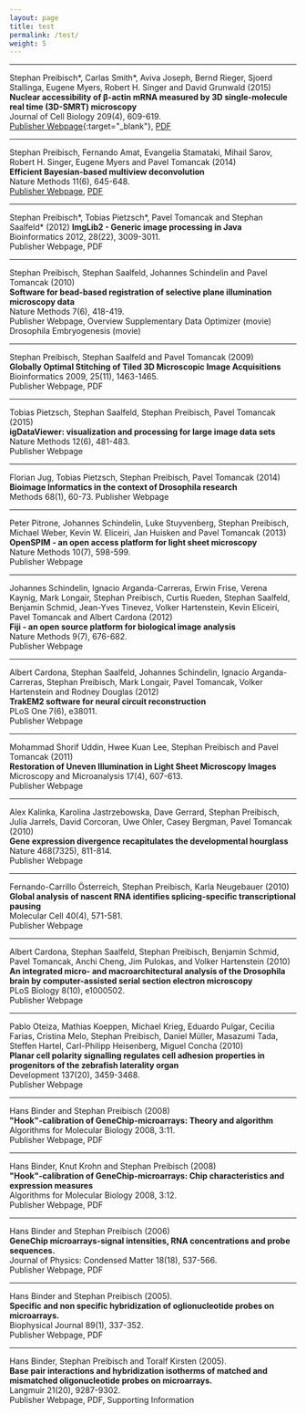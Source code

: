 ```yaml
---
layout: page
title: test
permalink: /test/
weight: 5
---
```


<hr/> <!--line separator-->

Stephan Preibisch*, Carlas Smith*, Aviva Joseph, Bernd Rieger, Sjoerd Stallinga, Eugene Myers, Robert H. Singer and David Grunwald (2015)  
**Nuclear accessibility of β-actin mRNA measured by 3D single-molecule real time (3D-SMRT) microscopy**  
Journal of Cell Biology 209(4), 609-619.  
[Publisher Webpage](http://jcb.rupress.org/content/209/4/609){:target="_blank"},
[PDF](http://jcb.rupress.org/content/209/4/609.full.pdf)

<hr/> <!--line separator-->

Stephan Preibisch, Fernando Amat, Evangelia Stamataki, Mihail Sarov, Robert H. Singer, Eugene Myers and Pavel Tomancak (2014)  
**Efficient Bayesian-based multiview deconvolution**   
Nature Methods 11(6), 645-648.  
[Publisher Webpage](),
[PDF]()

<hr/> <!--line separator-->

Stephan Preibisch*, Tobias Pietzsch*, Pavel Tomancak and Stephan Saalfeld* (2012) 
**ImgLib2 - Generic image processing in Java**  
Bioinformatics 2012, 28(22), 3009-3011.  
Publisher Webpage, PDF

<hr/> <!--line separator-->

Stephan Preibisch, Stephan Saalfeld, Johannes Schindelin and Pavel Tomancak (2010)  
**Software for bead-based registration of selective plane illumination microscopy data**  
Nature Methods 7(6), 418-419.  
Publisher Webpage, Overview Supplementary Data
Optimizer (movie)
Drosophila Embryogenesis (movie)

<hr/> <!--line separator-->

Stephan Preibisch, Stephan Saalfeld and Pavel Tomancak (2009)  
**Globally Optimal Stitching of Tiled 3D Microscopic Image Acquisitions**  
Bioinformatics 2009, 25(11), 1463-1465.  
Publisher Webpage, PDF

<hr/> <!--line separator-->

Tobias Pietzsch, Stephan Saalfeld, Stephan Preibisch, Pavel Tomancak (2015)  
**igDataViewer: visualization and processing for large image data sets**  
Nature Methods 12(6), 481-483.  
Publisher Webpage

<hr/> <!--line separator-->

Florian Jug, Tobias Pietzsch, Stephan Preibisch, Pavel Tomancak (2014)  
**Bioimage Informatics in the context of Drosophila research**  
Methods 68(1), 60-73.
Publisher Webpage

<hr/> <!--line separator-->

Peter Pitrone, Johannes Schindelin, Luke Stuyvenberg, Stephan Preibisch, Michael Weber, Kevin W. Eliceiri, Jan Huisken and Pavel Tomancak (2013)  
**OpenSPIM - an open access platform for light sheet microscopy**  
Nature Methods 10(7), 598-599.  
Publisher Webpage

<hr/> <!--line separator-->

Johannes Schindelin, Ignacio Arganda-Carreras, Erwin Frise, Verena Kaynig, Mark Longair, Stephan Preibisch, Curtis Rueden, Stephan Saalfeld, Benjamin Schmid, Jean-Yves Tinevez, Volker Hartenstein, Kevin Eliceiri, Pavel Tomancak and Albert Cardona (2012)  
**Fiji - an open source platform for biological image analysis**  
Nature Methods 9(7), 676-682.  
Publisher Webpage

<hr/> <!--line separator-->

Albert Cardona, Stephan Saalfeld, Johannes Schindelin, Ignacio Arganda-Carreras, Stephan Preibisch, Mark Longair, Pavel Tomancak, Volker Hartenstein and Rodney Douglas (2012)  
**TrakEM2 software for neural circuit reconstruction**  
PLoS One 7(6), e38011.  
Publisher Webpage

<hr/> <!--line separator-->

Mohammad Shorif Uddin, Hwee Kuan Lee, Stephan Preibisch and Pavel Tomancak (2011)  
**Restoration of Uneven Illumination in Light Sheet Microscopy Images**  
Microscopy and Microanalysis 17(4), 607-613.  
Publisher Webpage

<hr/> <!--line separator-->

Alex Kalinka, Karolina Jastrzebowska, Dave Gerrard, Stephan Preibisch, Julia Jarrels, David Corcoran, Uwe Ohler, Casey Bergman, Pavel Tomancak (2010)  
**Gene expression divergence recapitulates the developmental hourglass**  
Nature 468(7325), 811-814.  
Publisher Webpage

<hr/> <!--line separator-->

Fernando-Carrillo Österreich, Stephan Preibisch, Karla Neugebauer (2010)  
**Global analysis of nascent RNA identifies splicing-specific transcriptional pausing**  
Molecular Cell 40(4), 571-581.  
Publisher Webpage

<hr/> <!--line separator-->

Albert Cardona, Stephan Saalfeld, Stephan Preibisch, Benjamin Schmid, Pavel Tomancak, Anchi Cheng, Jim Pulokas, and Volker Hartenstein (2010)  
**An integrated micro- and macroarchitectural analysis of the Drosophila brain by computer-assisted serial section electron microscopy**  
PLoS Biology 8(10), e1000502.  
Publisher Webpage

<hr/> <!--line separator-->

Pablo Oteiza, Mathias Koeppen, Michael Krieg, Eduardo Pulgar, Cecilia Farias, Cristina Melo, Stephan Preibisch, Daniel Müller, Masazumi Tada, Steffen Hartel, Carl-Philipp Heisenberg, Miguel Concha (2010)  
**Planar cell polarity signalling regulates cell adhesion properties in progenitors of the zebrafish laterality organ**  
Development 137(20), 3459-3468.  
Publisher Webpage

<hr/> <!--line separator-->

Hans Binder and Stephan Preibisch (2008)     
**"Hook"-calibration of GeneChip-microarrays: Theory and algorithm**  
Algorithms for Molecular Biology 2008, 3:11.  
Publisher Webpage, PDF

<hr/> <!--line separator-->

Hans Binder, Knut Krohn and Stephan Preibisch (2008)  
**"Hook"-calibration of GeneChip-microarrays: Chip characteristics and expression measures**   
Algorithms for Molecular Biology 2008, 3:12.  
Publisher Webpage, PDF

<hr/> <!--line separator-->

Hans Binder and Stephan Preibisch (2006)  
**GeneChip microarrays-signal intensities, RNA concentrations and probe sequences.**  
Journal of Physics: Condensed Matter 18(18), 537-566.  
Publisher Webpage, PDF

<hr/> <!--line separator-->

Hans Binder and Stephan Preibisch (2005).  
**Specific and non specific hybridization of oglionucleotide probes on microarrays.**  
Biophysical Journal 89(1), 337-352.  
Publisher Webpage, PDF

<hr/> <!--line separator-->


Hans Binder, Stephan Preibisch and Toralf Kirsten (2005).  
**Base pair interactions and hybridization isotherms of matched and mismatched  oligonucleotide probes on microarrays.**  
Langmuir 21(20), 9287-9302.  
Publisher Webpage, PDF, Supporting Information



